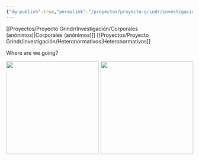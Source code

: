 ```yaml
---
{"dg-publish":true,"permalink":"/proyectos/proyecto-grindr/investigacion/tipos-de-perfiles/","created":"2025-02-27T12:20:26.596-05:00","updated":"2025-02-28T00:37:27.138-05:00"}
---
```



[[Proyectos/Proyecto Grindr/Investigación/Corporales (anónimos)\|Corporales (anónimos)]]
[[Proyectos/Proyecto Grindr/Investigación/Heteronormativos\|Heteronormativos]]

Where are we going?  

<div style="display: flex; justify-content: center; gap: 5px;">
    <img src="Tipos de perfiles-20250227232809008.webp" width="250">
    <img src="Tipos de perfiles-20250227232809008.webp" width="250">
</div>
